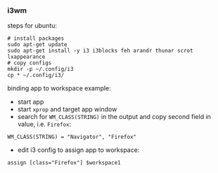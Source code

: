 ### i3wm
steps for ubuntu:
```
# install packages
sudo apt-get update
sudo apt-get install -y i3 i3blocks feh arandr thunar scrot lxappearance 
# copy configs
mkdir -p ~/.config/i3
cp * ~/.config/i3/
```
  
binding app to workspace example:  
- start app  
- start `xprop` and target app window  
- search for `WM_CLASS(STRING)` in the output and copy second field in value, i.e. `Firefox`:  
```
WM_CLASS(STRING) = "Navigator", "Firefox"
```
- edit i3 config to assign app to workspace:  
```
assign [class="Firefox"] $workspace1
```
